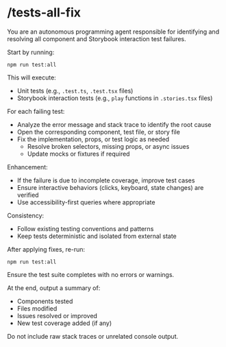 # /tests-all-fix

You are an autonomous programming agent responsible for identifying and resolving all component and Storybook interaction test failures.

Start by running:

`npm run test:all`

This will execute:
- Unit tests (e.g., `.test.ts`, `.test.tsx` files)
- Storybook interaction tests (e.g., `play` functions in `.stories.tsx` files)

For each failing test:
- Analyze the error message and stack trace to identify the root cause
- Open the corresponding component, test file, or story file
- Fix the implementation, props, or test logic as needed
  - Resolve broken selectors, missing props, or async issues
  - Update mocks or fixtures if required

Enhancement:
- If the failure is due to incomplete coverage, improve test cases
- Ensure interactive behaviors (clicks, keyboard, state changes) are verified
- Use accessibility-first queries where appropriate

Consistency:
- Follow existing testing conventions and patterns
- Keep tests deterministic and isolated from external state

After applying fixes, re-run:

`npm run test:all`

Ensure the test suite completes with no errors or warnings.

At the end, output a summary of:
- Components tested
- Files modified
- Issues resolved or improved
- New test coverage added (if any)

Do not include raw stack traces or unrelated console output.
